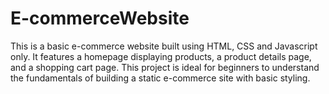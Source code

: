# E-commerceWebsite
This is a basic e-commerce website built using HTML, CSS and Javascript only. It features a homepage displaying products, a product details page, and a shopping cart page. This project is ideal for beginners to understand the fundamentals of building a static e-commerce site with basic styling.
